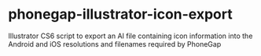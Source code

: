 phonegap-illustrator-icon-export
================================

Illustrator CS6 script to export an AI file containing icon information into the Android and iOS resolutions and filenames required by PhoneGap